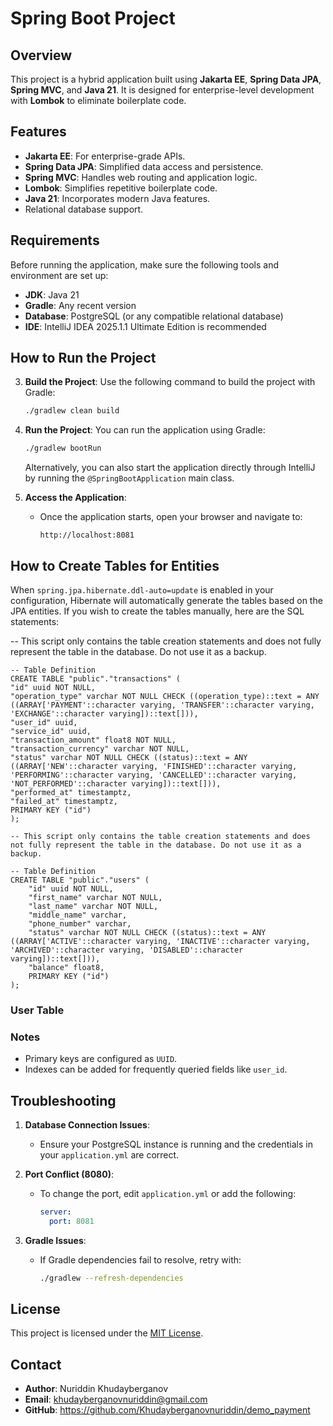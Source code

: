 # Spring Boot Project

## Overview

This project is a hybrid application built using **Jakarta EE**, **Spring Data JPA**, **Spring MVC**, and **Java 21**. It is designed for enterprise-level development with **Lombok** to eliminate boilerplate code.

## Features

- **Jakarta EE**: For enterprise-grade APIs.
- **Spring Data JPA**: Simplified data access and persistence.
- **Spring MVC**: Handles web routing and application logic.
- **Lombok**: Simplifies repetitive boilerplate code.
- **Java 21**: Incorporates modern Java features.
- Relational database support.

## Requirements

Before running the application, make sure the following tools and environment are set up:

- **JDK**: Java 21
- **Gradle**: Any recent version
- **Database**: PostgreSQL (or any compatible relational database)
- **IDE**: IntelliJ IDEA 2025.1.1 Ultimate Edition is recommended

## How to Run the Project

3. **Build the Project**:
   Use the following command to build the project with Gradle:
   ```bash
   ./gradlew clean build
   ```

4. **Run the Project**:
   You can run the application using Gradle:
   ```bash
   ./gradlew bootRun
   ```
   Alternatively, you can also start the application directly through IntelliJ by running the `@SpringBootApplication` main class.

5. **Access the Application**:
    - Once the application starts, open your browser and navigate to:
      ```
      http://localhost:8081
      ```

## How to Create Tables for Entities

When `spring.jpa.hibernate.ddl-auto=update` is enabled in your configuration, Hibernate will automatically generate the tables based on the JPA entities. If you wish to create the tables manually, here are the SQL statements:

-- This script only contains the table creation statements and does not fully represent the table in the database. Do not use it as a backup.

```
-- Table Definition
CREATE TABLE "public"."transactions" (
"id" uuid NOT NULL,
"operation_type" varchar NOT NULL CHECK ((operation_type)::text = ANY ((ARRAY['PAYMENT'::character varying, 'TRANSFER'::character varying, 'EXCHANGE'::character varying])::text[])),
"user_id" uuid,
"service_id" uuid,
"transaction_amount" float8 NOT NULL,
"transaction_currency" varchar NOT NULL,
"status" varchar NOT NULL CHECK ((status)::text = ANY ((ARRAY['NEW'::character varying, 'FINISHED'::character varying, 'PERFORMING'::character varying, 'CANCELLED'::character varying, 'NOT_PERFORMED'::character varying])::text[])),
"performed_at" timestamptz,
"failed_at" timestamptz,
PRIMARY KEY ("id")
);
```

```
-- This script only contains the table creation statements and does not fully represent the table in the database. Do not use it as a backup.

-- Table Definition
CREATE TABLE "public"."users" (
    "id" uuid NOT NULL,
    "first_name" varchar NOT NULL,
    "last_name" varchar NOT NULL,
    "middle_name" varchar,
    "phone_number" varchar,
    "status" varchar NOT NULL CHECK ((status)::text = ANY ((ARRAY['ACTIVE'::character varying, 'INACTIVE'::character varying, 'ARCHIVED'::character varying, 'DISABLED'::character varying])::text[])),
    "balance" float8,
    PRIMARY KEY ("id")
);
```

### **User Table**

### Notes
- Primary keys are configured as `UUID`.
- Indexes can be added for frequently queried fields like `user_id`.

## Troubleshooting

1. **Database Connection Issues**:
    - Ensure your PostgreSQL instance is running and the credentials in your `application.yml` are correct.

2. **Port Conflict (8080)**:
    - To change the port, edit `application.yml` or add the following:
      ```yaml
      server:
        port: 8081
      ```

3. **Gradle Issues**:
    - If Gradle dependencies fail to resolve, retry with:
      ```bash
      ./gradlew --refresh-dependencies
      ```

## License

This project is licensed under the [MIT License](./LICENSE).

## Contact

- **Author**: Nuriddin Khudayberganov
- **Email**: khudayberganovnuriddin@gmail.com
- **GitHub**: https://github.com/Khudayberganovnuriddin/demo_payment

